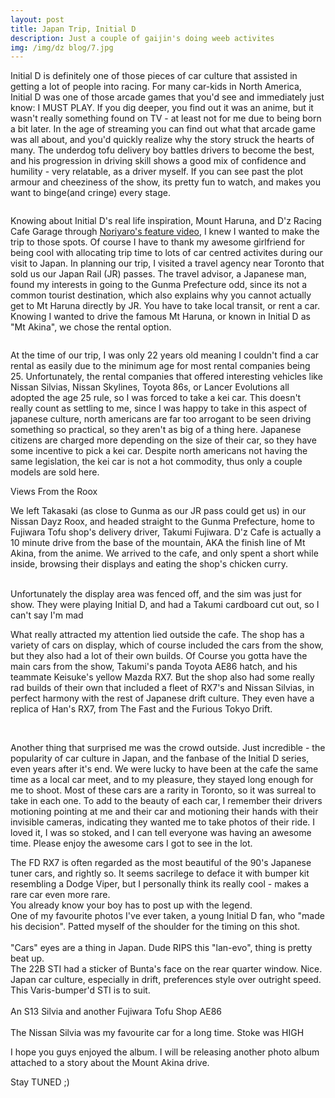 ```yaml
---
layout: post
title: Japan Trip, Initial D
description: Just a couple of gaijin's doing weeb activites
img: /img/dz blog/7.jpg
---
```


Initial D is definitely one of those pieces of car culture that assisted in getting a lot of people into racing. For many car-kids in North America, Initial D was one of those arcade games that you'd see and immediately just know: I MUST PLAY. If you dig deeper, you find out it was an anime, but it wasn't really something found on TV - at least not for me due to being born a bit later. In the age of streaming you can find out what that arcade game was all about, and you'd quickly realize why the story struck the hearts of many. The underdog tofu delivery boy battles drivers to become the best, and his progression in driving skill shows a good mix of confidence and humility - very relatable, as a driver myself. If you can see past the plot armour and cheeziness of the show, its pretty fun to watch, and makes you want to binge(and cringe) every stage. 

<div class="img_row">
	<img class="col three" src="/img/dz blog/2.jpg" alt="" title="Mount Haruna"/>
</div>

Knowing about Initial D's real life inspiration, Mount Haruna, and D'z Racing Cafe Garage through [Noriyaro's feature video](https://www.youtube.com/watch?v=VJoRPJny4XE), I knew I wanted to make the trip to those spots. Of course I have to thank my awesome girlfriend for being cool with allocating trip time to lots of car centred activites during our visit to Japan. In planning our trip, I visited a travel agency near Toronto that sold us our Japan Rail (JR) passes. The travel advisor, a Japanese man, found my interests in going to the Gunma Prefecture odd, since its not a common tourist destination, which also explains why you cannot actually get to Mt Haruna directly by JR. You have to take local transit, or rent a car. Knowing I wanted to drive the famous Mt Haruna, or known in Initial D as "Mt Akina", we chose the rental option.

<div class="img_row">
	<img class="col three" src="/img/dz blog/1.jpg" alt="" title="Me and the Dayz"/>
</div>

At the time of our trip, I was only 22 years old meaning I couldn't find a car rental as easily due to the minimum age for most rental companies being 25. Unfortunately, the rental companies that offered interesting vehicles like Nissan Silvias, Nissan Skylines, Toyota 86s, or Lancer Evolutions all adopted the age 25 rule, so I was forced to take a kei car. This doesn't really count as settling to me, since I was happy to take in this aspect of japanese culture, north americans are far too arrogant to be seen driving something so practical, so they aren't as big of a thing here. Japanese citizens are charged more depending on the size of their car, so they have some incentive to pick a kei car. Despite north americans not having the same legislation, the kei car is not a hot commodity, thus only a couple models are sold here.

<div class="img_row">
	<img class="col three" src="/img/dz blog/storefront.jpg" alt="" title="D'z Racing Cafe Garage"/>
</div>

<div class="col three caption">
	Views From the Roox
</div>	

We left Takasaki (as close to Gunma as our JR pass could get us) in our Nissan Dayz Roox, and headed straight to the Gunma Prefecture, home to Fujiwara Tofu shop's delivery driver, Takumi Fujiwara. D'z Cafe is actually a 10 minute drive from the base of the mountain, AKA the finish line of Mt Akina, from the anime. We arrived to the cafe, and only spent a short while inside, browsing their displays and eating the shop's chicken curry. 

<div class="img_row">
	<img class="col three" src="/img/dz blog/curry.jpg" alt="" title="Dz Tire Curry"/>
</div>

<div class="img_row">
	<img class="col one" src="/img/dz blog/display.jpg" alt="" title="Centre Display"/>
	<img class="col one" src="/img/dz blog/sim.jpg" alt="" title="Sim"/>
</div>

<div class="col three caption">
	Unfortunately the display area was fenced off, and the sim was just for show. They were playing Initial D, and had a Takumi cardboard cut out, so I can't say I'm mad 
</div>									   

What really attracted my attention lied outside the cafe. The shop has a variety of cars on display, which of course included the cars from the show, but they also had a lot of their own builds. Of Course you gotta have the main cars from the show, Takumi's panda Toyota AE86 hatch, and his teammate Keisuke's yellow Mazda RX7. But the shop also had some really rad builds of their own that included a fleet of RX7's and Nissan Silvias, in perfect harmony with the rest of Japanese drift culture. They even have a replica of Han's RX7, from The Fast and the Furious Tokyo Drift.

<div class="img_row">
	<img class="col three" src="/img/dz blog/3.jpg" alt="" title="Takumi, Keisuke, and a Young Fan"/>
	<img class="col three" src="/img/dz blog/5.jpg" alt="" title="RX7 Garage"/>
	<img class="col three" src="/img/dz blog/6.jpg" alt="" title="Shop Build Itasha"/>
</div>

Another thing that surprised me was the crowd outside. Just incredible - the popularity of car culture in Japan, and the fanbase of the Initial D series, even years after it's end. We were lucky to have been at the cafe the same time as a local car meet, and to my pleasure, they stayed long enough for me to shoot. Most of these cars are a rarity in Toronto, so it was surreal to take in each one. To add to the beauty of each car, I remember their drivers motioning pointing at me and their car and motioning their hands with their invisible cameras, indicating they wanted me to take photos of their ride. I loved it, I was so stoked, and I can tell everyone was having an awesome time. Please enjoy the awesome cars I got to see in the lot. 

<div class="img_row">
	<img class="col three" src="/img/dz blog/viperkitrx7.jpg" alt="" title="Viper Kit RX7"/>
</div>

<div class="img_row">
	<img class="col three" src="/img/dz blog/rx7side.jpg" alt="" title="rx7side"/>
</div>


<div class="col three caption">
	The FD RX7 is often regarded as the most beautiful of the 90's Japanese tuner cars, and rightly so. It seems sacrilege to deface it with bumper kit resembling a Dodge Viper, but I personally think its really cool - makes a rare car even more rare.
</div>	

<div class="img_row">
	<img class="col three" src="/img/dz blog/slav86.jpg" alt="" title="SLAV-age"/>
</div>

<div class="col three caption">
	You already know your boy has to post up with the legend.
</div>	

<div class="img_row">
	<img class="col three" src="/img/dz blog/makeadecision.jpg" alt="" title="Make A Decision!!!"/>
</div>

<div class="col three caption">
	One of my favourite photos I've ever taken, a young Initial D fan, who "made his decision". Patted myself of the shoulder for the timing on this shot.
</div>	

<div class="img_row">
	<img class="col three" src="/img/dz blog/lanevof.jpg" alt="" title="Rally Evo Front"/>
	<img class="col three" src="/img/dz blog/lanevor.jpg" alt="" title="Rally Evo Rear"/>
</div>


<div class="col three caption">
	"Cars" eyes are a thing in Japan. Dude RIPS this "lan-evo", thing is pretty beat up.
</div>	

<div class="img_row">
	<img class="col three" src="/img/dz blog/3subs.jpg" alt="" title="3 Subaru's"/>
</div>

<div class="col three caption">
	The 22B STI had a sticker of Bunta's face on the rear quarter window. Nice.
</div>	

<div class="img_row">
	<img class="col three" src="/img/dz blog/varissti.jpg" alt="" title="Sim"/>
</div>

<div class="col three caption">
	Japan car culture, especially in drift, preferences style over outright speed. This Varis-bumper'd STI is to suit. 
</div>	

<div class="img_row">
	<img class="col three" src="/img/dz blog/sil86.jpg" alt="" title="A Pair of Legends"/>
	<img class="col three" src="/img/dz blog/sil86r.jpg" alt="" title="A Pair of Legends, rear"/>
</div>

<div class="col three caption">
	An S13 Silvia and another Fujiwara Tofu Shop AE86
</div>	

<div class="img_row">
	<img class="col three" src="/img/dz blog/whts15.jpg" alt="" title="White Silvia"/>
	<img class="col three" src="/img/dz blog/whtschas.jpg" alt="" title="Other White Silvia"/>
</div>

<div class="col three caption">
	The Nissan Silvia was my favourite car for a long time. Stoke was HIGH
</div>	

I hope you guys enjoyed the album. I will be releasing another photo album attached to a story about the Mount Akina drive. 

Stay TUNED ;)
